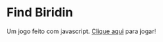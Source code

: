 # Find Biridin

Um jogo feito com javascript. [Clique aqui](https://nervous-agnesi-64cdfb.netlify.app/) para jogar!
